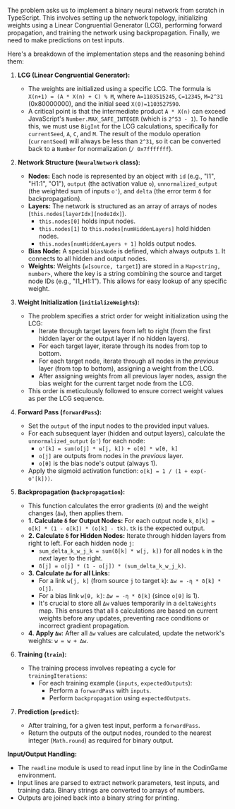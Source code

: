 The problem asks us to implement a binary neural network from scratch in TypeScript. This involves setting up the network topology, initializing weights using a Linear Congruential Generator (LCG), performing forward propagation, and training the network using backpropagation. Finally, we need to make predictions on test inputs.

Here's a breakdown of the implementation steps and the reasoning behind them:

1.  **LCG (Linear Congruential Generator):**
    *   The weights are initialized using a specific LCG. The formula is `X(n+1) = (A * X(n) + C) % M`, where `A=1103515245`, `C=12345`, `M=2^31` (0x80000000), and the initial seed `X(0)=1103527590`.
    *   A critical point is that the intermediate product `A * X(n)` can exceed JavaScript's `Number.MAX_SAFE_INTEGER` (which is `2^53 - 1`). To handle this, we must use `BigInt` for the LCG calculations, specifically for `currentSeed`, `A`, `C`, and `M`. The result of the modulo operation (`currentSeed`) will always be less than `2^31`, so it can be converted back to a `Number` for normalization (`/ 0x7fffffff`).

2.  **Network Structure (`NeuralNetwork` class):**
    *   **Nodes:** Each node is represented by an object with `id` (e.g., "I1", "H1:1", "O1"), `output` (the activation value `o`), `unnormalized_output` (the weighted sum of inputs `o'`), and `delta` (the error term `δ` for backpropagation).
    *   **Layers:** The network is structured as an array of arrays of nodes (`this.nodes[layerIdx][nodeIdx]`).
        *   `this.nodes[0]` holds input nodes.
        *   `this.nodes[1]` to `this.nodes[numHiddenLayers]` hold hidden nodes.
        *   `this.nodes[numHiddenLayers + 1]` holds output nodes.
    *   **Bias Node:** A special `biasNode` is defined, which always outputs `1`. It connects to all hidden and output nodes.
    *   **Weights:** Weights (`w[source, target]`) are stored in a `Map<string, number>`, where the key is a string combining the source and target node IDs (e.g., "I1\_H1:1"). This allows for easy lookup of any specific weight.

3.  **Weight Initialization (`initializeWeights`):**
    *   The problem specifies a strict order for weight initialization using the LCG:
        *   Iterate through target layers from left to right (from the first hidden layer or the output layer if no hidden layers).
        *   For each target layer, iterate through its nodes from top to bottom.
        *   For each target node, iterate through all nodes in the *previous* layer (from top to bottom), assigning a weight from the LCG.
        *   After assigning weights from all previous layer nodes, assign the bias weight for the current target node from the LCG.
    *   This order is meticulously followed to ensure correct weight values as per the LCG sequence.

4.  **Forward Pass (`forwardPass`):**
    *   Set the `output` of the input nodes to the provided input values.
    *   For each subsequent layer (hidden and output layers), calculate the `unnormalized_output` (`o'`) for each node:
        *   `o'[k] = sum(o[j] * w[j, k]) + o[θ] * w[θ, k]`
        *   `o[j]` are outputs from nodes in the *previous* layer.
        *   `o[θ]` is the bias node's output (always 1).
    *   Apply the sigmoid activation function: `o[k] = 1 / (1 + exp(-o'[k]))`.

5.  **Backpropagation (`backpropagation`):**
    *   This function calculates the error gradients (`δ`) and the weight changes (`Δw`), then applies them.
    *   **1. Calculate `δ` for Output Nodes:** For each output node `k`, `δ[k] = o[k] * (1 - o[k]) * (o[k] - tk)`. `tk` is the expected output.
    *   **2. Calculate `δ` for Hidden Nodes:** Iterate through hidden layers from right to left. For each hidden node `j`:
        *   `sum_delta_k_w_j_k = sum(δ[k] * w[j, k])` for all nodes `k` in the *next* layer to the right.
        *   `δ[j] = o[j] * (1 - o[j]) * (sum_delta_k_w_j_k)`.
    *   **3. Calculate `Δw` for all Links:**
        *   For a link `w[j, k]` (from source `j` to target `k`): `Δw = -η * δ[k] * o[j]`.
        *   For a bias link `w[θ, k]`: `Δw = -η * δ[k]` (since `o[θ]` is 1).
        *   It's crucial to store all `Δw` values temporarily in a `deltaWeights` map. This ensures that all `δ` calculations are based on current weights before any updates, preventing race conditions or incorrect gradient propagation.
    *   **4. Apply `Δw`:** After all `Δw` values are calculated, update the network's weights: `w = w + Δw`.

6.  **Training (`train`):**
    *   The training process involves repeating a cycle for `trainingIterations`:
        *   For each training example (`inputs`, `expectedOutputs`):
            *   Perform a `forwardPass` with `inputs`.
            *   Perform `backpropagation` using `expectedOutputs`.

7.  **Prediction (`predict`):**
    *   After training, for a given test input, perform a `forwardPass`.
    *   Return the outputs of the output nodes, rounded to the nearest integer (`Math.round`) as required for binary output.

**Input/Output Handling:**
*   The `readline` module is used to read input line by line in the CodinGame environment.
*   Input lines are parsed to extract network parameters, test inputs, and training data. Binary strings are converted to arrays of numbers.
*   Outputs are joined back into a binary string for printing.
